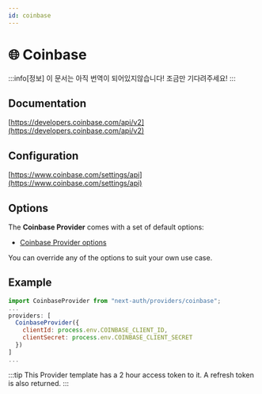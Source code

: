 ```yaml
---
id: coinbase
---
```


# 🌐 Coinbase

:::info[정보]
이 문서는 아직 번역이 되어있지않습니다! 조금만 기다려주세요!
:::

## Documentation[](https://next-auth.js.org/providers/coinbase#documentation "Direct link to heading")

[https://developers.coinbase.com/api/v2](https://developers.coinbase.com/api/v2)

## Configuration[](https://next-auth.js.org/providers/coinbase#configuration "Direct link to heading")

[https://www.coinbase.com/settings/api](https://www.coinbase.com/settings/api)

## Options[](https://next-auth.js.org/providers/coinbase#options "Direct link to heading")

The **Coinbase Provider** comes with a set of default options:

-   [Coinbase Provider options](https://github.com/nextauthjs/next-auth/blob/v4/packages/next-auth/src/providers/coinbase.js)

You can override any of the options to suit your own use case.

## Example[](https://next-auth.js.org/providers/coinbase#example "Direct link to heading")

```js
import CoinbaseProvider from "next-auth/providers/coinbase";
...
providers: [
  CoinbaseProvider({
    clientId: process.env.COINBASE_CLIENT_ID,
    clientSecret: process.env.COINBASE_CLIENT_SECRET
  })
]
...
```

:::tip
This Provider template has a 2 hour access token to it. A refresh token is also returned.
:::